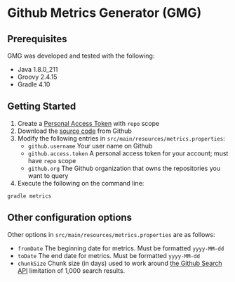 # Github Metrics Generator (GMG)

## Prerequisites

GMG was developed and tested with the following:
* Java 1.8.0_211
* Groovy 2.4.15
* Gradle 4.10

## Getting Started
1. Create a [Personal Access Token](https://help.github.com/en/enterprise/2.17/user/articles/creating-a-personal-access-token-for-the-command-line) with `repo` scope
2. Download the [source code](https://github.com/herrminer/metrics) from Github
3. Modify the following entries in `src/main/resources/metrics.properties`:
	* `github.username` Your user name on Github
	* `github.access.token` A personal access token for your account; must have `repo` scope
	* `github.org` The Github organization that owns the repositories you want to query
4. Execute the following on the command line:
```
gradle metrics
```

## Other configuration options
Other options in `src/main/resources/metrics.properties` are as follows:
* `fromDate` The beginning date for metrics. Must be formatted `yyyy-MM-dd`
* `toDate` The end date for metrics. Must be formatted `yyyy-MM-dd`
* `chunkSize` Chunk size (in days) used to work around [the Github Search API](https://developer.github.com/v3/search/) limitation of 1,000 search results.
